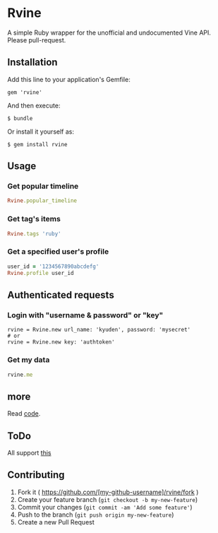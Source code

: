 # Rvine

A simple Ruby wrapper for the unofficial and undocumented Vine API.
Please pull-request.

## Installation

Add this line to your application's Gemfile:

    gem 'rvine'

And then execute:

    $ bundle

Or install it yourself as:

    $ gem install rvine

## Usage

### Get popular timeline
```ruby
Rvine.popular_timeline
```

### Get tag's items
```ruby
Rvine.tags 'ruby'
```

### Get a specified user's profile
```ruby
user_id = '1234567890abcdefg'
Rvine.profile user_id
```


## Authenticated requests

### Login with "username & password" or "key"
```
rvine = Rvine.new url_name: 'kyuden', password: 'mysecret'
# or
rvine = Rvine.new key: 'authtoken'
```

### Get my data
```ruby
rvine.me
```

## more
Read [code](https://github.com/VineAPI/VineAPI/blob/master/endpoints.md).

## ToDo
All support [this](https://github.com/VineAPI/VineAPI/blob/master/endpoints.md)

## Contributing

1. Fork it ( https://github.com/[my-github-username]/rvine/fork )
2. Create your feature branch (`git checkout -b my-new-feature`)
3. Commit your changes (`git commit -am 'Add some feature'`)
4. Push to the branch (`git push origin my-new-feature`)
5. Create a new Pull Request
